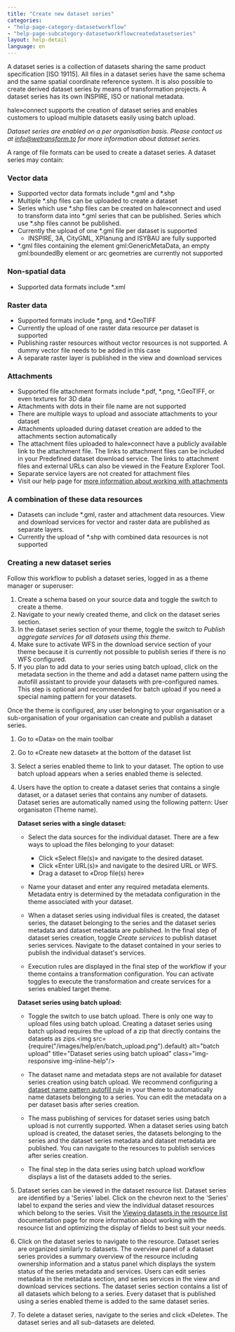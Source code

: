 ```yaml
---
title: "Create new dataset series"
categories:
- "help-page-category-datasetworkflow"
- "help-page-subcategory-datasetworkflowcreatedatasetseries"
layout: help-detail
language: en
---
```



A dataset series is a collection of datasets sharing the same product specification [ISO 19115]. All files in a dataset series have the same schema and the same spatial coordinate reference system. It is also possible to create derived dataset series by means of transformation projects. A dataset series has its own INSPIRE, ISO or national metadata.

hale»connect supports the creation of dataset series and enables customers to upload multiple datasets easily using batch upload.

*Dataset series are enabled on a per organisation basis. Please contact us at info@wetransform.to for more information about dataset series.*

A range of file formats can be used to create a dataset series. A dataset series may contain:

### Vector data ###
  * Supported vector data formats include \*.gml and \*.shp
  * Multiple \*.shp files can be uploaded to create a dataset
  * Series which use \*.shp files can be created on hale»connect and used to transform data into \*.gml series that can be published. Series which use \*.shp files cannot be published.
  * Currently the upload of one \*.gml file per dataset is supported
    * INSPIRE, 3A, CityGML, XPlanung and ISYBAU are fully supported
  * \*.gml files containing the element gml:GenericMetaData, an empty gml:boundedBy element or arc geometries are currently not supported

### Non-spatial data ###
  * Supported data formats include \*.xml

### Raster data ###
  * Supported formats include \*.png, and \*.GeoTIFF
  * Currently the upload of one raster data resource per dataset is supported
  * Publishing raster resources without vector resources is not supported. A dummy vector file needs to be added in this case
  * A separate raster layer is published in the view and download services

### Attachments ###
  * Supported file attachment formats include \*.pdf, \*.png, \*.GeoTIFF, or even textures for 3D data
  * Attachments with dots in their file name are not supported
  * There are multiple ways to upload and associate attachments to your dataset
  * Attachments uploaded during dataset creation are added to the attachments section automatically
  * The attachment files uploaded to hale»connect have a publicly available link to the attachment file. The links to attachment files can be included in your Predefined dataset download service. The links to attachment files and external URLs can also be viewed in the Feature Explorer Tool.
  * Separate service layers are not created for attachment files
  * Visit our help page for [more information about working with attachments](https://www.wetransform.to/help/en/help-page-category-reference/help-page-subcategory-reference-data/2018/03/10/reference-data-files/)

### A combination of these data resources ###
  * Datasets can include \*.gml, raster and attachment data resources. View and download services for vector and raster data are published as separate layers.
  * Currently the upload of \*.shp with combined data resources is not supported

### **Creating a new dataset series** ###

Follow this workflow to publish a dataset series, logged in as a theme manager or superuser:

1. Create a schema based on your source data and toggle the switch to create a theme.
2. Navigate to your newly created theme, and click on the dataset series section.
3. In the dataset series section of your theme, toggle the switch to *Publish aggregate services for all datasets using this theme*.
4. Make sure to activate WFS in the download service section of your theme because it is currently not possible to publish series if there is no WFS configured.
5. If you plan to add data to your series using batch upload, click on the metadata section in the theme and add a dataset name pattern using the autofill assistant to provide your datasets with pre-configured names. This step is optional and recommended for batch upload if you need a special naming pattern for your datasets.

Once the theme is configured, any user belonging to your organisation or a sub-organisation of your organisation can create and publish a dataset series.

1. Go to &laquo;Data&raquo; on the main toolbar
2. Go to &laquo;Create new dataset&raquo; at the bottom of the dataset list
3. Select a series enabled theme to link to your dataset. The option to use batch upload appears when a series enabled theme is selected.
4. Users have the option to create a dataset series that contains a single dataset, or a dataset series that contains any number of datasets. Dataset series are automatically named using the following pattern: User organisaton (Theme name).

    **Dataset series with a single dataset:**  
      * Select the data sources for the individual dataset. There are a few ways to upload the files belonging to your dataset:
        *	Click &laquo;Select file(s)&raquo; and navigate to the desired dataset.
        * Click &laquo;Enter URL(s)&raquo; and navigate to the desired URL or WFS.
        * Drag a dataset to &laquo;Drop file(s) here&raquo;

      * Name your dataset and enter any required metadata elements. Metadata entry is determined by the metadata configuration in the theme associated with your dataset.

      * When a dataset series using individual files is created, the dataset series, the dataset belonging to the series and the dataset series metadata and dataset metadata are published. In the final step of dataset series creation, toggle *Create services* to publish dataset series services. Navigate to the dataset contained in your series to publish the individual dataset's services.

      * Execution rules are displayed in the final step of the workflow if your theme contains a transformation configuration. You can activate toggles to execute the transformation and create services for a series enabled target theme.


    **Dataset series using batch upload:**
      * Toggle the switch to use batch upload. There is only one way to upload files using batch upload. Creating a dataset series using batch upload requires the upload of a zip that directly contains the datasets as zips.<img src={require("/images/help/en/batch_upload.png").default} alt="batch upload" title="Dataset series using batch upload" class="img-responsive img-inline-help"/>

      * The dataset name and metadata steps are not available for dataset series creation using batch upload. We recommend configuring a [dataset name pattern autofill rule](https://www.wetransform.to/help/en/help-page-category-setup-haleconnect/help-page-subcategory-setup-haleconnect-thememetadata/2015/02/10/theme-edit-metadata/) in your theme to automatically name datasets belonging to a series. You can edit the metadata on a per dataset basis after series creation.

      * The mass publishing of services for dataset series using batch upload is not currently supported. When a dataset series using batch upload is created, the dataset series, the datasets belonging to the series and the dataset series metadata and dataset metadata are published. You can navigate to the resources to publish services after series creation.

      * The final step in the data series using batch upload workflow displays a list of the datasets added to the series.

 5. Dataset series can be viewed in the dataset resource list. Dataset series are identified by a 'Series' label. Click on the chevron next to the 'Series' label to expand the series and view the individual dataset resources which belong to the series. Visit the [Viewing datasets in the resource list](https://www.wetransform.to/help/en/help-page-category-datasetworkflow/help-page-subcategory-datasetworkflowcreatedataset/2015/01/08/viewing-resource-list/) documentation page for more information about working with the resource list and optimizing the display of fields to best suit your needs.

6. Click on the dataset series to navigate to the resource. Dataset series are organized similarly to datasets. The overview panel of a dataset series provides a summary overview of the resource including ownership information and a status panel which displays the system status of the series metadata and services. Users can edit series metadata in the metadata section, and series services in the view and download services sections. The dataset series section contains a list of all datasets which belong to a series. Every dataset that is published using a series enabled theme is added to the same dataset series.

7. To delete a dataset series, navigate to the series and click &laquo;Delete&raquo;. The dataset series and all sub-datasets are deleted.
